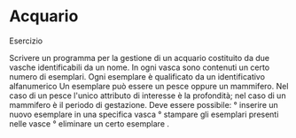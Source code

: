 # Acquario
Esercizio

Scrivere un programma per la gestione di un acquario costituito da due vasche identificabili da un nome. In ogni vasca sono contenuti un certo numero di esemplari. Ogni esemplare è qualificato da un identificativo alfanumerico
Un esemplare può essere un pesce oppure un mammifero.
Nel caso di un pesce l'unico attributo di interesse è la profondità; nel caso di un mammifero è il periodo di gestazione. Deve essere possibile:
° inserire un nuovo esemplare in una specifica vasca
° stampare gli esemplari presenti nelle vasce
° eliminare un certo esemplare .

